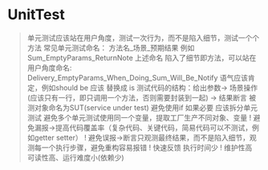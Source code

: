 # UnitTest
> 单元测试应该站在用户角度，测试一次行为，而不是陷入细节，测试一个个方法
> 常见单元测试命名： 方法名_场景_预期结果 例如 Sum_EmptyParams_ReturnNote
> 上述命名 陷入了细节即方法，可以站在用户角度命名: Delivery_EmptyParams_When_Doing_Sum_Will_Be_Notify
> 语气应该肯定，例如should be 应该 替换成 is
> 测试代码的结构：给出参数-> 场景操作(应该只有一行，即只调用一个方法，否则需要封装到一起) -> 结果断言
> 被测对象命名为SUT(service under test)
> 避免使用if 如果必要 应该拆分单元测试
> 避免多个单元测试使用同一个变量，提取工厂生产不同对象、变量
> ! 避免漏报->提高代码覆盖率（复杂代码、关键代码，简易代码可以不测试，例如getter setter）
> ! 避免误报->断言只观测最终结果，而不是陷入细节，观测每一个执行步骤，避免重构容易报错
> ! 快速反馈 执行时间少
> ! 维护性高 可读性高、运行难度小(依赖少)

